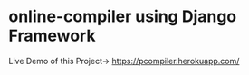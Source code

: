 # online-compiler using Django Framework

Live Demo of this Project->
https://pcompiler.herokuapp.com/

